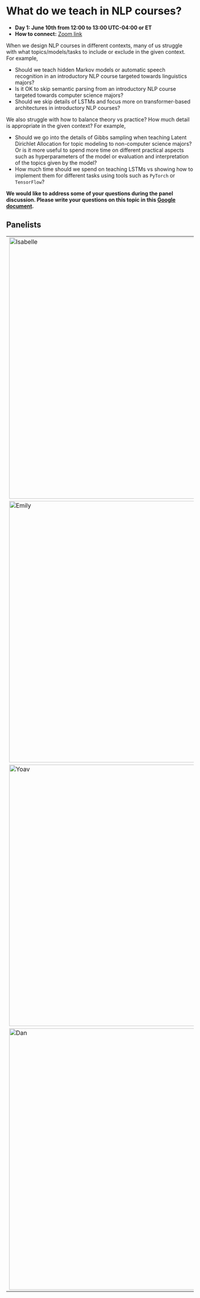 # What do we teach in NLP courses?

- **Day 1: June 10th from 12:00 to 13:00 UTC-04:00 or ET**
- **How to connect:** [Zoom link]()

When we design NLP courses in different contexts, many of us struggle with what topics/models/tasks to include or exclude in the given context. For example, 

- Should we teach hidden Markov models or automatic speech recognition in an introductory NLP course targeted towards linguistics majors? 
- Is it OK to skip semantic parsing from an introductory NLP course targeted towards computer science majors? 
- Should we skip details of LSTMs and focus more on transformer-based architectures in introductory NLP courses? 

We also struggle with how to balance theory vs practice? How much detail is appropriate in the given context? For example, 

- Should we go into the details of Gibbs sampling when teaching Latent Dirichlet Allocation for topic modeling to non-computer science majors? Or is it more useful to spend more time on different practical aspects such as hyperparameters of the model or evaluation and interpretation of the topics given by the model? 
- How much time should we spend on teaching LSTMs vs showing how to implement them for different tasks using tools such as `PyTorch` or `TensorFlow`? 


    
**We would like to address some of your questions during the panel discussion. Please write your questions on this topic in this [Google document](https://docs.google.com/document/d/1ZS8BhrAJHGa-RB5e8IHqSGsR6GAEpEXv552u9kZG1g0/edit?usp=sharing).**   
    
## Panelists
|               |                               |
| :--------------------------------------- | :-----------------   | 
| <img src="../img/isabelle.png" alt="Isabelle" class="bg-primary" width="700px"> | [**Isabelle Augenstein**](https://isabelleaugenstein.github.io/) is an associate professor in Computer Science at the University of Copenhagen. Her main research interests are fact checking, low-resource learning and explainability. She has developed and taught NLP courses at University of Copenhagen and University College London. She has also given tutorial and talks at a number of summer schools. | 
|<img src="../img/emily.jpeg" alt="Emily" class="bg-primary" width="700px"/> | [**Emily M. Bender**](https://faculty.washington.edu/ebender/index.html) is a Professor of Linguistics and an Adjunct Professor in Computer Science and Engineering at the University of Washington. She is the Director of the [Computational Linguistics Master's program](https://www.compling.uw.edu/). She has a wealth of teaching and mentoring experience, and has taught many courses and seminars in Linguistics, Computational Linguistics, and Ethics in NLP in the past two decades. (Check out her [NLP pedagogy interview](https://medium.com/@jurgens_24580/nlp-pedagogy-interview-emily-m-bender-university-of-washington-7a6ba4d450f5)). |
|<img src="../img/yoav.jpeg" alt="Yoav" class="bg-primary" width="700px"> | [**Yoav Goldberg**](https://www.cs.bgu.ac.il/~yoavg/uni/) is a Senior Lecturer in Computer Science at Bar Ilan University. He has taught a number of courses and seminars in NLP. His famous tutorial on deep learning NLP, [A Primer on Neural Network Models for Natural Language Processing](https://u.cs.biu.ac.il/~yogo/nnlp.pdf), and his book [Neural Network Methods for Natural Language Processing Synthesis Lectures on Human Language Technologies](https://www.morganclaypool.com/doi/abs/10.2200/S00762ED1V01Y201703HLT037) are widely used in deep learning NLP courses all over the world.|
| <img src="../img/dan.jpg" alt="Dan" class="bg-primary" width="700px"/> | [**Dan Jurafsky**](https://web.stanford.edu/~jurafsky/) is Professor of Linguistics and Professor of Computer Science at Stanford University. He has designed and taught a number introductory and advanced courses in Linguistics, Psycholinguistics, and NLP in the past two decades. Also, he is the co-author of one of the best books in NLP, [Speech and Language Processing](https://web.stanford.edu/~jurafsky/slp3/). This book and his co-authored short [NLP videos](https://www.youtube.com/watch?v=zQ6gzQ5YZ8o&list=PLoROMvodv4rOFZnDyrlW3-nI7tMLtmiJZ) have inspired many people in the world. (Check out [his NLP pedagogy interview](https://medium.com/@jurgens_24580/nlp-pedagogy-interview-dan-jurafsky-stanford-c0075a16d877)). 

